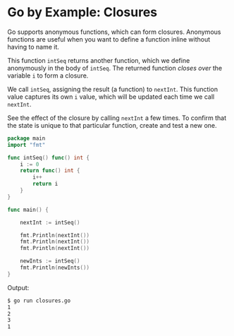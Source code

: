 # Go by Example: Closures

Go supports anonymous functions, which can form closures. Anonymous functions are useful when you want to define a function inline without having to name it.

This function `intSeq` returns another function, which we define anonymously in the body of `intSeq`. The returned function _closes over_ the variable `i` to form a closure.

We call `intSeq`, assigning the result (a function) to `nextInt`. This function value captures its own `i` value, which will be updated each time we call `nextInt`.

See the effect of the closure by calling `nextInt` a few times. To confirm that the state is unique to that particular function, create and test a new one.
 
```go
package main
import "fmt"

func intSeq() func() int {
    i := 0
    return func() int {
        i++
        return i
    }
}

func main() {

    nextInt := intSeq()

    fmt.Println(nextInt())
    fmt.Println(nextInt())
    fmt.Println(nextInt())

    newInts := intSeq()
    fmt.Println(newInts())
}
```

Output:

```Bash
$ go run closures.go
1
2
3
1
```